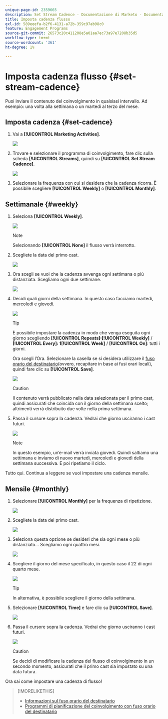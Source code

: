```yaml
---
unique-page-id: 2359665
description: Set Stream Cadence - Documentazione di Marketo - Documentazione del prodotto
title: Imposta cadenza flusso
exl-id: 589eeefa-b2f6-4131-a72b-359c97ab98c0
feature: Engagement Programs
source-git-commit: 26573c20c411208e5a01aa7ec73a97e7208b35d5
workflow-type: tm+mt
source-wordcount: '361'
ht-degree: 1%

---
```


# Imposta cadenza flusso {#set-stream-cadence}

Puoi inviare il contenuto del coinvolgimento in qualsiasi intervallo. Ad esempio: una volta alla settimana o un martedì al terzo del mese.

## Imposta cadenza {#set-cadence}

1. Vai a **[!UICONTROL Marketing Activities]**.

   ![](assets/login-marketing-activities.png)

1. Trovare e selezionare il programma di coinvolgimento, fare clic sulla scheda **[!UICONTROL Streams]**, quindi su **[!UICONTROL Set Stream Cadence]**.

   ![](assets/selectstreamcadence.jpg)

1. Selezionare la frequenza con cui si desidera che la cadenza ricorra. È possibile scegliere **[!UICONTROL Weekly]** o **[!UICONTROL Monthly]**.

## Settimanale {#weekly}

1. Seleziona **[!UICONTROL Weekly]**.

   ![](assets/image2017-12-5-14-3a9-3a43.png)

   >[!NOTE]
   >
   >Selezionando **[!UICONTROL None]** il flusso verrà interrotto.

1. Scegliete la data del primo cast.

   ![](assets/image2017-12-5-14-3a10-3a17.png)

1. Ora scegli se vuoi che la cadenza avvenga ogni settimana o più distanziata. Scegliamo ogni due settimane.

   ![](assets/image2017-12-5-14-3a10-3a56.png)

1. Decidi quali giorni della settimana. In questo caso facciamo martedì, mercoledì e giovedì.

   ![](assets/image2017-12-5-14-3a12-3a29.png)

   >[!TIP]
   >
   >È possibile impostare la cadenza in modo che venga eseguita ogni giorno scegliendo **[!UICONTROL Repeats]:[!UICONTROL Weekly]** / **[!UICONTROL Every]: 1[!UICONTROL Week]** / **[!UICONTROL On]**: tutti i giorni.

   Ora scegli l’Ora. Selezionare la casella se si desidera utilizzare il [fuso orario del destinatario](/help/marketo/product-docs/email-marketing/drip-nurturing/engagement-program-streams/set-stream-cadence/schedule-engagement-programs-with-recipient-time-zone.md)(ovvero, recapitare in base ai fusi orari locali), quindi fare clic su **[!UICONTROL Save]**.

   ![](assets/image2017-12-5-14-3a20-3a11.png)

   >[!CAUTION]
   >
   >Il contenuto verrà pubblicato nella data selezionata per il primo cast, quindi assicurati che coincida con il giorno della settimana scelto; altrimenti verrà distribuito due volte nella prima settimana.

1. Passa il cursore sopra la cadenza. Vedrai che giorno usciranno i cast futuri.

   ![](assets/image2017-12-5-14-3a17-3a29.png)

   >[!NOTE]
   >
   >In questo esempio, un’e-mail verrà inviata giovedì. Quindi saltiamo una settimana e inviamo di nuovo martedì, mercoledì e giovedì della settimana successiva. E poi ripetiamo il ciclo.

Tutto qui. Continua a leggere se vuoi impostare una cadenza mensile.

## Mensile {#monthly}

1. Selezionare **[!UICONTROL Monthly]** per la frequenza di ripetizione.

   ![](assets/image2014-9-15-16-3a30-3a15.png)

1. Scegliete la data del primo cast.

   ![](assets/image2014-9-15-16-3a30-3a11.png)

1. Seleziona questa opzione se desideri che sia ogni mese o più distanziato... Scegliamo ogni quattro mesi.

   ![](assets/image2014-9-15-16-3a30-3a7.png)

1. Scegliere il giorno del mese specificato, in questo caso il 22 di ogni quarto mese.

   ![](assets/image2014-9-15-16-3a29-3a51.png)

   >[!TIP]
   >
   >In alternativa, è possibile scegliere il giorno della settimana.

1. Selezionare **[!UICONTROL Time]** e fare clic su **[!UICONTROL Save]**.

   ![](assets/image2014-9-15-16-3a29-3a42.png)

1. Passa il cursore sopra la cadenza. Vedrai che giorno usciranno i cast futuri.

   ![](assets/image2014-9-15-16-3a29-3a38.png)

   >[!CAUTION]
   >
   >Se decidi di modificare la cadenza del flusso di coinvolgimento in un secondo momento, assicurati che il primo cast sia impostato su una data futura.

Ora sai come impostare una cadenza di flusso!

>[!MORELIKETHIS]
>
>* [Informazioni sul fuso orario del destinatario](/help/marketo/product-docs/email-marketing/email-programs/email-program-actions/scheduling-with-recipient-time-zone/understanding-recipient-time-zone.md)
>* [Programmi di pianificazione del coinvolgimento con fuso orario del destinatario](/help/marketo/product-docs/email-marketing/drip-nurturing/engagement-program-streams/set-stream-cadence/schedule-engagement-programs-with-recipient-time-zone.md)
